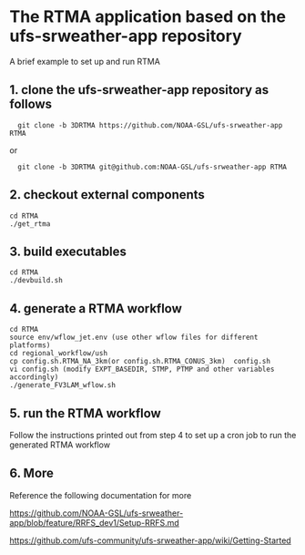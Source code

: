 # The RTMA application based on the ufs-srweather-app repository

A brief example to set up and run RTMA

## 1. clone the ufs-srweather-app repository as follows

```
  git clone -b 3DRTMA https://github.com/NOAA-GSL/ufs-srweather-app RTMA
```
or
```
  git clone -b 3DRTMA git@github.com:NOAA-GSL/ufs-srweather-app RTMA
  ```

## 2. checkout external components
```
cd RTMA
./get_rtma
```

## 3. build executables
```
cd RTMA
./devbuild.sh 
```

## 4. generate a RTMA workflow
```
cd RTMA
source env/wflow_jet.env (use other wflow files for different platforms)
cd regional_workflow/ush
cp config.sh.RTMA_NA_3km(or config.sh.RTMA_CONUS_3km)  config.sh
vi config.sh (modify EXPT_BASEDIR, STMP, PTMP and other variables accordingly)
./generate_FV3LAM_wflow.sh
```

## 5. run the RTMA workflow

Follow the instructions printed out from step 4 to set up a cron job to run the generated RTMA workflow

## 6. More
Reference the following documentation for more

https://github.com/NOAA-GSL/ufs-srweather-app/blob/feature/RRFS_dev1/Setup-RRFS.md

https://github.com/ufs-community/ufs-srweather-app/wiki/Getting-Started


